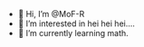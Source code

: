 - 👋 Hi, I’m @MoF-R
- 👀 I’m interested in hei hei hei....
- 🌱 I’m currently learning math.

<!---
MoF-R/MoF-R is a ✨ special ✨ repository because its `README.md` (this file) appears on your GitHub profile.
You can click the Preview link to take a look at your changes.
--->
